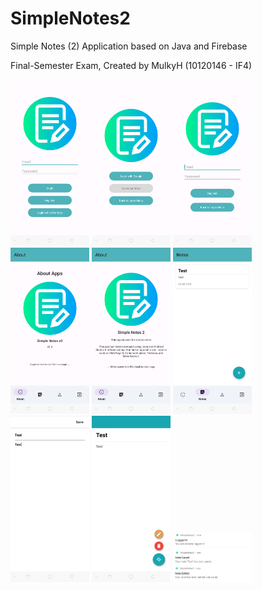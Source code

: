 # SimpleNotes2
Simple Notes (2) Application based on Java and Firebase

Final-Semester Exam, Created by MulkyH (10120146 - IF4)

<img src="https://github.com/mulkyh22/SimpleNotes2/blob/main/Screenshots/1.png" alt="alt text" width="25%">
<img src="https://github.com/mulkyh22/SimpleNotes2/blob/main/Screenshots/2.png" alt="alt text" width="25%">
<img src="https://github.com/mulkyh22/SimpleNotes2/blob/main/Screenshots/3.png" alt="alt text" width="25%">
<img src="https://github.com/mulkyh22/SimpleNotes2/blob/main/Screenshots/4.png" alt="alt text" width="25%">
<img src="https://github.com/mulkyh22/SimpleNotes2/blob/main/Screenshots/5.png" alt="alt text" width="25%">
<img src="https://github.com/mulkyh22/SimpleNotes2/blob/main/Screenshots/6.png" alt="alt text" width="25%">
<img src="https://github.com/mulkyh22/SimpleNotes2/blob/main/Screenshots/7.png" alt="alt text" width="25%">
<img src="https://github.com/mulkyh22/SimpleNotes2/blob/main/Screenshots/8.png" alt="alt text" width="25%">
<img src="https://github.com/mulkyh22/SimpleNotes2/blob/main/Screenshots/Notification.png" alt="alt text" width="25%">
